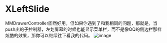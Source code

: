 # XLeftSlide
MMDrawerController固然好用，但如果你遇到了和我相同的问题，那就是，当push出的子控制器，左划屏幕的时候也能显示菜单栏，而不是像QQ的侧边栏那样炫酷的效果，那你可以继续往下看我的代码。
![image](https://github.com/giveMeHug/XLeftSlide/blob/master/%E4%BE%A7%E6%BB%91Demo.gif)
